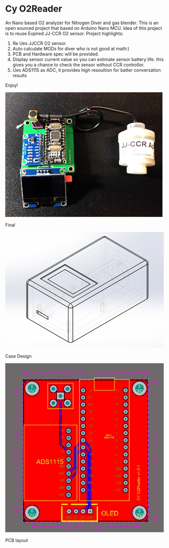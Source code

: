 # Cy O2Reader
An Nano based O2 analyzer for Nitrogen Diver and gas blender.
This is an open sourced project that based on Arduino Nano MCU.
Idea of this project is to reuse Expired JJ-CCR O2 sensor.
Project highlights:
  1. Re Ues JJCCR O2 sensor.
  2. Auto calculate MODs for diver who is not good at math:)
  3. PCB and Hardware spec will be provided.
  4. Display sensor current value so you can estimate sensor battery life. this gives you a chance to check the sensor without CCR controllor. 
  5. Ues ADS1115 as ADC, it provides high resoultion for batter conversation results
  
Enjoy!

![](https://raw.githubusercontent.com/mscy/O2Reader/master/final.jpg)

Final

![](https://raw.githubusercontent.com/mscy/O2Reader/master/casing.png)

Case Design

![](https://github.com/mscy/O2Reader/blob/master/PCBLayout.jpg?raw=true)

PCB layout

